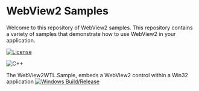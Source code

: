 # WebView2 Samples

Welcome to this repository of WebView2 samples.
This repository contains a variety of samples that demonstrate how to use WebView2 in your application.

[![License](https://img.shields.io/badge/License-Apache_2.0-blue.svg)](https://opensource.org/licenses/Apache-2.0)

![C++](https://img.shields.io/badge/c++-%2300599C.svg?style=for-the-badge&logo=c%2B%2B&logoColor=white)


The WebView2WTL.Sample, embeds a WebView2 control within a Win32 application
[![Windows Build/Release](https://github.com/dev-advocacy/WebView2/actions/workflows/windowsbuild.yml/badge.svg)](https://github.com/dev-advocacy/WebView2/actions/workflows/windowsbuild.yml)
